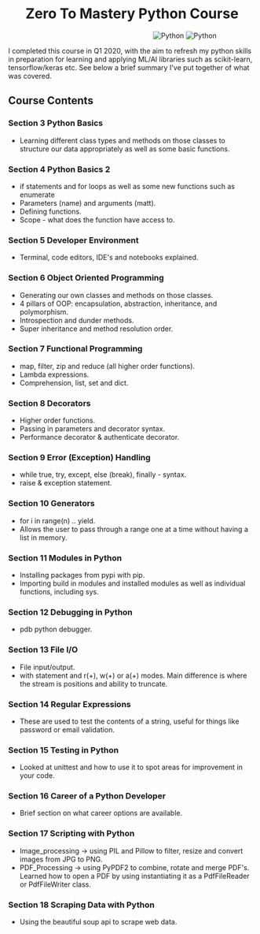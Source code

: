 
<h1 align="center">Zero To Mastery Python Course</h1>

&nbsp;&nbsp;&nbsp;&nbsp;&nbsp;&nbsp;&nbsp;&nbsp;&nbsp;&nbsp;&nbsp;&nbsp;&nbsp;&nbsp;&nbsp;&nbsp;&nbsp;&nbsp;&nbsp;&nbsp;&nbsp;&nbsp;&nbsp;&nbsp;&nbsp;&nbsp;&nbsp;&nbsp;&nbsp;&nbsp;&nbsp;&nbsp;&nbsp;&nbsp;&nbsp;&nbsp;&nbsp;&nbsp;&nbsp;&nbsp;&nbsp;&nbsp;&nbsp;&nbsp;&nbsp;&nbsp;&nbsp;&nbsp;&nbsp;&nbsp;&nbsp;&nbsp;&nbsp;&nbsp;&nbsp;&nbsp;&nbsp;&nbsp;&nbsp;&nbsp;&nbsp;&nbsp;&nbsp;&nbsp;&nbsp;&nbsp;&nbsp;&nbsp;&nbsp;&nbsp;&nbsp;&nbsp;&nbsp;&nbsp;
![Python](https://img.shields.io/badge/Learning-Python-green.svg)
![Python](https://img.shields.io/badge/python-v3.7+-blue.svg)


I completed this course in Q1 2020, with the aim to refresh my python skills in preparation for learning and applying ML/AI libraries such as scikit-learn, tensorflow/keras etc. See below a brief summary I've put together of what was covered.


## Course Contents

### Section 3 Python Basics 

* Learning different class types and methods on those classes to structure our data appropriately as well as some basic functions.


### Section 4 Python Basics 2

* if statements and for loops as well as some new functions such as enumerate
* Parameters (name) and arguments (matt).
* Defining functions.
* Scope - what does the function have access to.



### Section 5 Developer Environment

* Terminal, code editors, IDE's and notebooks explained.



### Section 6 Object Oriented Programming

* Generating our own classes and methods on those classes.
* 4 pillars of OOP: encapsulation, abstraction, inheritance, and polymorphism.
* Introspection and dunder methods.
* Super inheritance and method resolution order.



### Section 7 Functional Programming

* map, filter, zip and reduce (all higher order functions).
* Lambda expressions.
* Comprehension, list, set and dict.



### Section 8 Decorators

* Higher order functions.
* Passing in parameters and decorator syntax.
* Performance decorator   &   authenticate decorator.



### Section 9 Error (Exception) Handling 

* while true, try, except, else (break), finally - syntax.
* raise & exception statement.



### Section 10 Generators

* for i in range(n) .. yield.
* Allows the user to pass through a range one at a time without having a list in memory.



### Section 11 Modules in Python

* Installing packages from pypi with pip.
* Importing build in modules and installed modules as well as individual functions, including sys.



### Section 12 Debugging in Python

* pdb python debugger.



### Section 13 File I/O

* File input/output.
* with statement and r(+), w(+) or a(+) modes. Main difference is where the stream is positions and ability to truncate.



### Section 14 Regular Expressions

* These are used to test the contents of a string, useful for things like password or email validation.



### Section 15 Testing in Python

* Looked at unittest and how to use it to spot areas for improvement in your code. 



### Section 16 Career of a Python Developer

* Brief section on what career options are available.



### Section 17 Scripting with Python

* Image_processing -> using PIL and Pillow to filter, resize and convert images from JPG to PNG.
* PDF_Processing -> using PyPDF2 to combine, rotate and merge PDF's. Learned how to open a PDF by using instantiating it as a PdfFileReader or PdfFileWriter class.



### Section 18 Scraping Data with Python

* Using the beautiful soup api to scrape web data.



